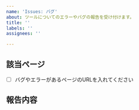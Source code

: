 ```yaml
---
name: 'Issues: バグ'
about: ツールについてのエラーやバグの報告を受け付けます。
title: ''
labels: ''
assignees: ''

---
```


## 該当ページ

- [ ] バグやエラーがあるページのURLを入れてください

## 報告内容
